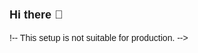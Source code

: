 ### Hi there 👋
<!DOCTYPE html>
<html>
  <body>
  <div id="root"></div>
</body>
!-- This setup is not suitable for production. -->
<!-- Only use it in development! -->
<script src="https://unpkg.com/@babel/standalone/babel.min.js"></script>
<script async src="https://ga.jspm.io/npm:es-module-shims@1.7.0/dist/es-module-shims.js"></script>
<script type="importmap">
  {
    "imports": {
      "react": "https://esm.sh/react?dev",
      "react-dom/client": "https://esm.sh/react-dom/client?dev"
    }
  }
</script>
<script type="text/babel" data-type="module">
import React, { StrictMode } from 'react';
import { createRoot } from 'react-dom/client';

function MyButton() {
  return (
    <button>
      I'm a button
    </button>
  );
}

let App = function MyApp() {
  return (
    <div>
      <h1>Welcome to my app</h1>
      <MyButton />
    </div>
  );
}


const root = createRoot(document.getElementById('root'));
root.render(
  <StrictMode>
    <App />
  </StrictMode>
);
</script>
<style>
* {
  box-sizing: border-box;
}

body {
  font-family: sans-serif;
  margin: 20px;
  padding: 0;
}

h1 {
  margin-top: 0;
  font-size: 22px;
}

h2 {
  margin-top: 0;
  font-size: 20px;
}

h3 {
  margin-top: 0;
  font-size: 18px;
}

h4 {
  margin-top: 0;
  font-size: 16px;
}

h5 {
  margin-top: 0;
  font-size: 14px;
}

h6 {
  margin-top: 0;
  font-size: 12px;
}

code {
  font-size: 1.2em;
}

ul {
  padding-left: 20px;
}


</style>
</html>
<!--
**gkftfhgytctsryt/gkftfhgytctsryt** is a ✨ _special_ ✨ repository because its `README.md` (this file) appears on your GitHub profile.

Here are some ideas to get you started:

- 🔭 I’m currently working on ...
- 🌱 I’m currently learning ...
- 👯 I’m looking to collaborate on ...
- 🤔 I’m looking for help with ...
- 💬 Ask me about ...
- 📫 How to reach me: ...
- 😄 Pronouns: ...
- ⚡ Fun fact: ...
-->
